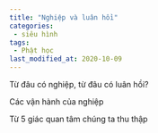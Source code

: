 ```yaml
---
title: "Nghiệp và luân hồi"
categories:
 - siêu hình 
tags:
 - Phật học
last_modified_at: 2020-10-09
---
```


Từ đâu có nghiệp, từ đâu có luân hồi?


Các vận hành của nghiệp

Từ 5 giác quan tâm chúng ta thu thập 